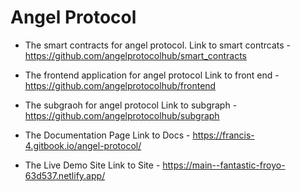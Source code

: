 # Angel Protocol

- The smart contracts for angel protocol.
  Link to smart contrcats - https://github.com/angelprotocolhub/smart_contracts

- The frontend application for angel protocol
  Link to front end - https://github.com/angelprotocolhub/frontend

- The subgraoh for angel protocol
  Link to subgraph - https://github.com/angelprotocolhub/subgraph

- The Documentation Page
  Link to Docs - https://francis-4.gitbook.io/angel-protocol/

- The Live Demo Site
  Link to Site - https://main--fantastic-froyo-63d537.netlify.app/
